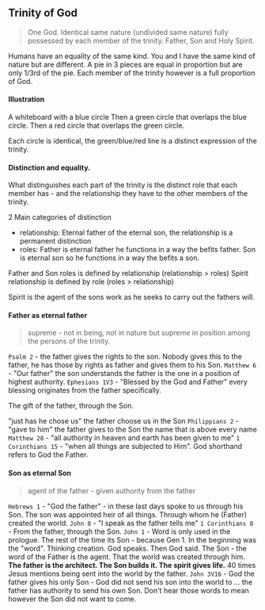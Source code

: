 ## Trinity of God

>One God. Identical same nature (undivided same nature) fully possessed by each member of the trinity.
Father, Son and Holy Spirit.

Humans have an equality of the same kind. You and I have the same kind of nature but are different.
A pie in 3 pieces are equal in proportion but are only 1/3rd of the pie.
Each member of the trinity however is a full proportion of God.

#### Illustration

A whiteboard with a blue circle
Then a green circle that overlaps the blue circle.
Then a red circle that overlaps the green circle.

Each circle is identical, the green/blue/red line is a distinct expression of the trinity.

#### Distinction and equality.

What distinguishes each part of the trinity is the distinct role that each member has - and the relationship they have to the other members of the trinity.

2 Main categories of distinction
- relationship: Eternal father of the eternal son, the relationship is a permanent distinction
- roles: Father is eternal father he functions in a way the befits father. Son is eternal son so he functions in a way the befits a son.

Father and Son roles is defined by relationship (relationship > roles)
Spirit relationship is defined by role (roles > relationship)

Spirit is the agent of the sons work as he seeks to carry out the fathers will.

#### Father as eternal father
>supreme - not in being, not in nature but supreme in position among the persons of the trinity.

`Psalm 2` - the father gives the rights to the son. Nobody gives this to the father, he has those by rights
as father and gives them to his Son.
`Matthew 6` - "Our father" the son understands the father is the one in a position of highest authority.
`Ephesians 1V3` - "Blessed by the God and Father" every blessing originates from the father specifically.

The gift of the father, through the Son.

"just has he chose us" the father choose us in the Son
`Philippians 2` - "gave to him" the father gives to the Son the name that is above every name
`Matthew 28` - "all authority in heaven and earth has been given to me" 
`1 Corinthians 15` - "when all things are subjected to Him". 
God shorthand refers to God the Father. 

#### Son as eternal Son
>agent of the father - given authority from the father

`Hebrews 1` - "God the father" - in these last days spoke to us through his Son. The son was appointed heir
of all things. Through whom he (Father) created the world.
`John 8` - "I speak as the father tells me"
`1 Corinthians 8` - From the father, through the Son. 
`John 1` - Word is only used in the prologue. The rest of the time its Son - because Gen 1. In the beginning
was the "word". Thinking creation. God speaks. Then God said. The Son - the word of the Father is the agent.
That the world was created through him. **The father is the architect. The Son builds it. The spirit gives life.**
40 times Jesus mentions being sent into the world by the father.
`John 3V16` - God the father gives his only Son - God did not send his son into the world to ... the father
has authority to send his own Son. Don't hear those words to mean however the Son did not want to come. 

